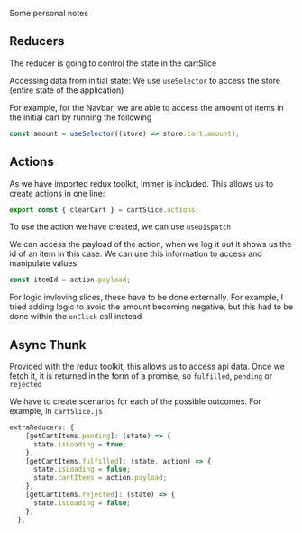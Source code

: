 Some personal notes

## Reducers

The reducer is going to control the state in the cartSlice

Accessing data from initial state:
We use `useSelector` to access the store (entire state of the application)

For example, for the Navbar, we are able to access the amount of items in the initial cart by running the following

```javascript
const amount = useSelector((store) => store.cart.amount);
```

## Actions

As we have imported redux toolkit, Immer is included. This allows us to create actions in one line:

```js
export const { clearCart } = cartSlice.actions;
```

To use the action we have created, we can use `useDispatch`

We can access the payload of the action, when we log it out it shows us the id of an item in this case. We can use this information to access and manipulate values

```js
const itemId = action.payload;
```

For logic invloving slices, these have to be done externally. For example, I tried adding logic to avoid the amount becoming negative, but this had to be done within the `onClick` call instead

## Async Thunk

Provided with the redux toolkit, this allows us to access api data.
Once we fetch it, it is returned in the form of a promise, so `fulfilled`, `pending` or `rejected`

We have to create scenarios for each of the possible outcomes. For example, in `cartSlice.js`

```js
extraReducers: {
    [getCartItems.pending]: (state) => {
      state.isLoading = true;
    },
    [getCartItems.fulfilled]: (state, action) => {
      state.isLoading = false;
      state.cartItems = action.payload;
    },
    [getCartItems.rejected]: (state) => {
      state.isLoading = false;
    },
  },
```
